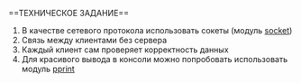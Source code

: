 ==ТЕХНИЧЕСКОЕ ЗАДАНИЕ==
1. В качестве сетевого протокола использовать сокеты (модуль [socket](https://docs.python.org/3/library/socket.html))
2. Связь между клиентами без сервера
3. Каждый клиент сам проверяет корректность данных
4. Для красивого вывода в консоли можно попробовать использовать модуль [pprint](https://docs.python.org/3/library/pprint.html)
